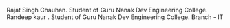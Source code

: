 Rajat Singh Chauhan. Student of Guru Nanak Dev Engineering College.
Randeep kaur . Student of Guru Nanak Dev Engineering College.
Branch - IT